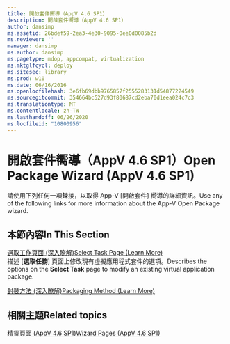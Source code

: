 ```yaml
---
title: 開啟套件嚮導（AppV 4.6 SP1）
description: 開啟套件嚮導（AppV 4.6 SP1）
author: dansimp
ms.assetid: 26bdef59-2ea3-4e30-9095-0ee0d0085b2d
ms.reviewer: ''
manager: dansimp
ms.author: dansimp
ms.pagetype: mdop, appcompat, virtualization
ms.mktglfcycl: deploy
ms.sitesec: library
ms.prod: w10
ms.date: 06/16/2016
ms.openlocfilehash: 3e6fb69dbb9765857f2555283131d54877224549
ms.sourcegitcommit: 354664bc527d93f80687cd2eba70d1eea024c7c3
ms.translationtype: MT
ms.contentlocale: zh-TW
ms.lasthandoff: 06/26/2020
ms.locfileid: "10800956"
---
```

# <span data-ttu-id="a0c89-103">開啟套件嚮導（AppV 4.6 SP1）</span><span class="sxs-lookup"><span data-stu-id="a0c89-103">Open Package Wizard (AppV 4.6 SP1)</span></span>


<span data-ttu-id="a0c89-104">請使用下列任何一項鍊接，以取得 App-V [開啟套件] 嚮導的詳細資訊。</span><span class="sxs-lookup"><span data-stu-id="a0c89-104">Use any of the following links for more information about the App-V Open Package wizard.</span></span>

## <span data-ttu-id="a0c89-105">本節內容</span><span class="sxs-lookup"><span data-stu-id="a0c89-105">In This Section</span></span>


<a href="" id="select-task-page--learn-more-"></a>[<span data-ttu-id="a0c89-106">選取工作頁面 (深入瞭解)</span><span class="sxs-lookup"><span data-stu-id="a0c89-106">Select Task Page (Learn More)</span></span>](select-task-page--learn-more-.md)  
<span data-ttu-id="a0c89-107">描述 [**選取任務**] 頁面上修改現有虛擬應用程式套件的選項。</span><span class="sxs-lookup"><span data-stu-id="a0c89-107">Describes the options on the **Select Task** page to modify an existing virtual application package.</span></span>

<a href="" id="packaging-method--learn-more-"></a>[<span data-ttu-id="a0c89-108">封裝方法 (深入瞭解)</span><span class="sxs-lookup"><span data-stu-id="a0c89-108">Packaging Method (Learn More)</span></span>](packaging-method--learn-more-.md)  

## <span data-ttu-id="a0c89-109">相關主題</span><span class="sxs-lookup"><span data-stu-id="a0c89-109">Related topics</span></span>


[<span data-ttu-id="a0c89-110">精靈頁面 (AppV 4.6 SP1)</span><span class="sxs-lookup"><span data-stu-id="a0c89-110">Wizard Pages (AppV 4.6 SP1)</span></span>](wizard-pages--appv-46-sp1-.md)

 

 





